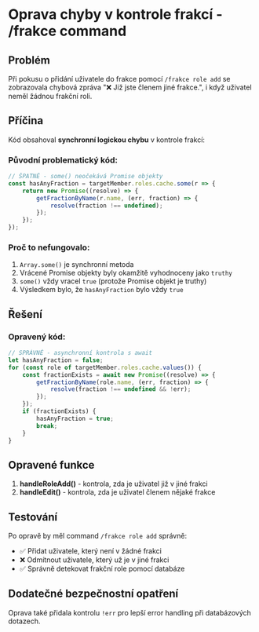 # Oprava chyby v kontrole frakcí - /frakce command

## Problém
Při pokusu o přidání uživatele do frakce pomocí `/frakce role add` se zobrazovala chybová zpráva "❌ Již jste členem jiné frakce.", i když uživatel neměl žádnou frakční roli.

## Příčina
Kód obsahoval **synchronní logickou chybu** v kontrole frakcí:

### Původní problematický kód:
```javascript
// ŠPATNĚ - some() neočekává Promise objekty
const hasAnyFraction = targetMember.roles.cache.some(r => {
    return new Promise((resolve) => {
        getFractionByName(r.name, (err, fraction) => {
            resolve(fraction !== undefined);
        });
    });
});
```

### Proč to nefungovalo:
1. `Array.some()` je synchronní metoda
2. Vrácené Promise objekty byly okamžitě vyhodnoceny jako `truthy` 
3. `some()` vždy vracel `true` (protože Promise objekt je truthy)
4. Výsledkem bylo, že `hasAnyFraction` bylo vždy `true`

## Řešení

### Opravený kód:
```javascript
// SPRÁVNĚ - asynchronní kontrola s await
let hasAnyFraction = false;
for (const role of targetMember.roles.cache.values()) {
    const fractionExists = await new Promise((resolve) => {
        getFractionByName(role.name, (err, fraction) => {
            resolve(fraction !== undefined && !err);
        });
    });
    if (fractionExists) {
        hasAnyFraction = true;
        break;
    }
}
```

## Opravené funkce

1. **handleRoleAdd()** - kontrola, zda je uživatel již v jiné frakci
2. **handleEdit()** - kontrola, zda je uživatel členem nějaké frakce

## Testování

Po opravě by měl command `/frakce role add` správně:
- ✅ Přidat uživatele, který není v žádné frakci
- ❌ Odmítnout uživatele, který už je v jiné frakci
- ✅ Správně detekovat frakční role pomocí databáze

## Dodatečné bezpečnostní opatření

Oprava také přidala kontrolu `!err` pro lepší error handling při databázových dotazech.
